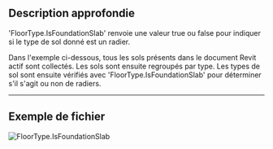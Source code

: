 ## Description approfondie
'FloorType.IsFoundationSlab' renvoie une valeur true ou false pour indiquer si le type de sol donné est un radier.

Dans l'exemple ci-dessous, tous les sols présents dans le document Revit actif sont collectés. Les sols sont ensuite regroupés par type. Les types de sol sont ensuite vérifiés avec 'FloorType.IsFoundationSlab' pour déterminer s'il s'agit ou non de radiers.
___
## Exemple de fichier

![FloorType.IsFoundationSlab](./Revit.Elements.FloorType.IsFoundationSlab_img.jpg)
